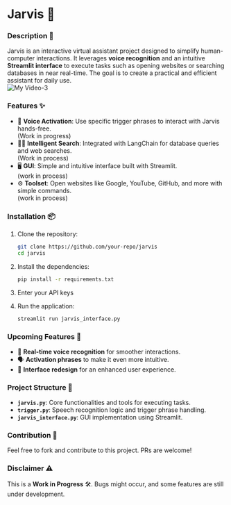 # Jarvis 🤖  

### Description 🌟  
Jarvis is an interactive virtual assistant project designed to simplify human-computer interactions. It leverages **voice recognition** and an intuitive **Streamlit interface** to execute tasks such as opening websites or searching databases in near real-time. The goal is to create a practical and efficient assistant for daily use.  
![My Video-3](https://github.com/user-attachments/assets/c3b465c0-8609-41aa-8f8b-9dcdffd70b92)
### Features ✨  
- 🎤 **Voice Activation**: Use specific trigger phrases to interact with Jarvis hands-free.  
(Work in progress)
- 🕵️‍♂️ **Intelligent Search**: Integrated with LangChain for database queries and web searches.  
(Work in process)
- 🖥️ **GUI**: Simple and intuitive interface built with Streamlit.  
(work in process)
- ⚙️ **Toolset**: Open websites like Google, YouTube, GitHub, and more with simple commands.  
(work in process)

### Installation 📦  
1. Clone the repository:  
   ```bash  
   git clone https://github.com/your-repo/jarvis  
   cd jarvis  
   ```  
2. Install the dependencies:  
   ```bash  
   pip install -r requirements.txt  
   ```
3. Enter your API keys
   
5. Run the application:  
   ```bash  
   streamlit run jarvis_interface.py
   ```


### Upcoming Features 🚀  
- 💬 **Real-time voice recognition** for smoother interactions.  
- 🗣️ **Activation phrases** to make it even more intuitive.  
- 🎨 **Interface redesign** for an enhanced user experience.  

### Project Structure 📂  
- **`jarvis.py`**: Core functionalities and tools for executing tasks.  
- **`trigger.py`**: Speech recognition logic and trigger phrase handling.  
- **`jarvis_interface.py`**: GUI implementation using Streamlit.  

### Contribution 🤝  
Feel free to fork and contribute to this project. PRs are welcome!  

### Disclaimer ⚠️  
This is a **Work in Progress** 🛠️. Bugs might occur, and some features are still under development.  

